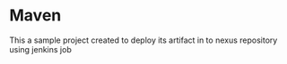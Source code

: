 # Maven
This a sample project created  to deploy its artifact in to nexus repository using jenkins job
